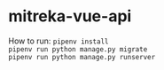 # mitreka-vue-api

How to run:
`pipenv install`  
`pipenv run python manage.py migrate`  
`pipenv run python manage.py runserver`  
